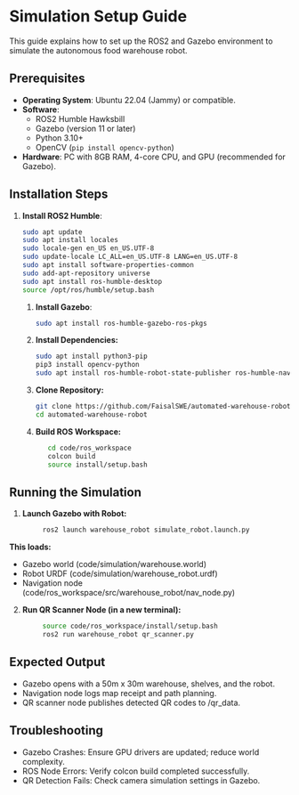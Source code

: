 # Simulation Setup Guide

This guide explains how to set up the ROS2 and Gazebo environment to simulate the autonomous food warehouse robot.

## Prerequisites
- **Operating System**: Ubuntu 22.04 (Jammy) or compatible.
- **Software**:
  - ROS2 Humble Hawksbill
  - Gazebo (version 11 or later)
  - Python 3.10+
  - OpenCV (`pip install opencv-python`)
- **Hardware**: PC with 8GB RAM, 4-core CPU, and GPU (recommended for Gazebo).

## Installation Steps
1. **Install ROS2 Humble**:
   ```bash
   sudo apt update
   sudo apt install locales
   sudo locale-gen en_US en_US.UTF-8
   sudo update-locale LC_ALL=en_US.UTF-8 LANG=en_US.UTF-8
   sudo apt install software-properties-common
   sudo add-apt-repository universe
   sudo apt install ros-humble-desktop
   source /opt/ros/humble/setup.bash
   ```
   1. **Install Gazebo**:
       ```bash
       sudo apt install ros-humble-gazebo-ros-pkgs
        ```
   2. **Install Dependencies:**
      ```bash
      sudo apt install python3-pip
      pip3 install opencv-python
      sudo apt install ros-humble-robot-state-publisher ros-humble-nav2-bringup
      ```
   3. **Clone Repository:**
       ```bash
       git clone https://github.com/FaisalSWE/automated-warehouse-robot.git
       cd automated-warehouse-robot
       ```
   4. **Build ROS Workspace:**
      ```bash
         cd code/ros_workspace
         colcon build
         source install/setup.bash
      ```
## Running the Simulation
1. **Launch Gazebo with Robot:**
    ```bash
         ros2 launch warehouse_robot simulate_robot.launch.py
**This loads:**
- Gazebo world (code/simulation/warehouse.world)
- Robot URDF (code/simulation/warehouse_robot.urdf)
- Navigation node (code/ros_workspace/src/warehouse_robot/nav_node.py)

2. **Run QR Scanner Node (in a new terminal):**
    ```bash
         source code/ros_workspace/install/setup.bash
         ros2 run warehouse_robot qr_scanner.py

## Expected Output
- Gazebo opens with a 50m x 30m warehouse, shelves, and the robot.
- Navigation node logs map receipt and path planning.
- QR scanner node publishes detected QR codes to /qr_data.
## Troubleshooting
- Gazebo Crashes: Ensure GPU drivers are updated; reduce world complexity.
- ROS Node Errors: Verify colcon build completed successfully.
- QR Detection Fails: Check camera simulation settings in Gazebo.
